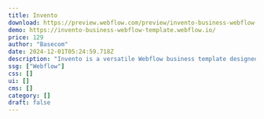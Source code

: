 ```yaml
---
title: Invento
download: https://preview.webflow.com/preview/invento-business-webflow-template?utm_medium=preview_link&utm_source=designer&utm_content=invento-business-webflow-template&preview=4c4f85c5b090e8e824a45c4a525e0660&workflow=preview
demo: https://invento-business-webflow-template.webflow.io/
price: 129
author: "Basecom"
date: 2024-12-01T05:24:59.718Z
description: "Invento is a versatile Webflow business template designed to help you create a top-tier website without straining your budget. This professional template boasts enterprise-level development, making it ideal for driving business growth"
ssg: ["Webflow"]
css: []
ui: []
cms: []
category: []
draft: false
---
```

